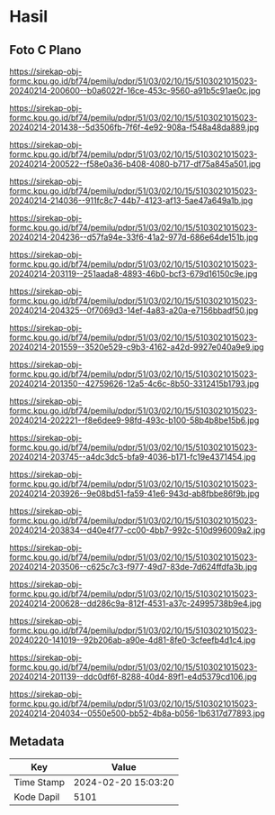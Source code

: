 # Hasil

## Foto C Plano

https://sirekap-obj-formc.kpu.go.id/bf74/pemilu/pdpr/51/03/02/10/15/5103021015023-20240214-200600--b0a6022f-16ce-453c-9560-a91b5c91ae0c.jpg

https://sirekap-obj-formc.kpu.go.id/bf74/pemilu/pdpr/51/03/02/10/15/5103021015023-20240214-201438--5d3506fb-7f6f-4e92-908a-f548a48da889.jpg

https://sirekap-obj-formc.kpu.go.id/bf74/pemilu/pdpr/51/03/02/10/15/5103021015023-20240214-200522--f58e0a36-b408-4080-b717-df75a845a501.jpg

https://sirekap-obj-formc.kpu.go.id/bf74/pemilu/pdpr/51/03/02/10/15/5103021015023-20240214-214036--911fc8c7-44b7-4123-af13-5ae47a649a1b.jpg

https://sirekap-obj-formc.kpu.go.id/bf74/pemilu/pdpr/51/03/02/10/15/5103021015023-20240214-204236--d57fa94e-33f6-41a2-977d-686e64de151b.jpg

https://sirekap-obj-formc.kpu.go.id/bf74/pemilu/pdpr/51/03/02/10/15/5103021015023-20240214-203119--251aada8-4893-46b0-bcf3-679d16150c9e.jpg

https://sirekap-obj-formc.kpu.go.id/bf74/pemilu/pdpr/51/03/02/10/15/5103021015023-20240214-204325--0f7069d3-14ef-4a83-a20a-e7156bbadf50.jpg

https://sirekap-obj-formc.kpu.go.id/bf74/pemilu/pdpr/51/03/02/10/15/5103021015023-20240214-201559--3520e529-c9b3-4162-a42d-9927e040a9e9.jpg

https://sirekap-obj-formc.kpu.go.id/bf74/pemilu/pdpr/51/03/02/10/15/5103021015023-20240214-201350--42759626-12a5-4c6c-8b50-3312415b1793.jpg

https://sirekap-obj-formc.kpu.go.id/bf74/pemilu/pdpr/51/03/02/10/15/5103021015023-20240214-202221--f8e6dee9-98fd-493c-b100-58b4b8be15b6.jpg

https://sirekap-obj-formc.kpu.go.id/bf74/pemilu/pdpr/51/03/02/10/15/5103021015023-20240214-203745--a4dc3dc5-bfa9-4036-b171-fc19e4371454.jpg

https://sirekap-obj-formc.kpu.go.id/bf74/pemilu/pdpr/51/03/02/10/15/5103021015023-20240214-203926--9e08bd51-fa59-41e6-943d-ab8fbbe86f9b.jpg

https://sirekap-obj-formc.kpu.go.id/bf74/pemilu/pdpr/51/03/02/10/15/5103021015023-20240214-203834--d40e4f77-cc00-4bb7-992c-510d996009a2.jpg

https://sirekap-obj-formc.kpu.go.id/bf74/pemilu/pdpr/51/03/02/10/15/5103021015023-20240214-203506--c625c7c3-f977-49d7-83de-7d624ffdfa3b.jpg

https://sirekap-obj-formc.kpu.go.id/bf74/pemilu/pdpr/51/03/02/10/15/5103021015023-20240214-200628--dd286c9a-812f-4531-a37c-24995738b9e4.jpg

https://sirekap-obj-formc.kpu.go.id/bf74/pemilu/pdpr/51/03/02/10/15/5103021015023-20240220-141019--92b206ab-a90e-4d81-8fe0-3cfeefb4d1c4.jpg

https://sirekap-obj-formc.kpu.go.id/bf74/pemilu/pdpr/51/03/02/10/15/5103021015023-20240214-201139--ddc0df6f-8288-40d4-89f1-e4d5379cd106.jpg

https://sirekap-obj-formc.kpu.go.id/bf74/pemilu/pdpr/51/03/02/10/15/5103021015023-20240214-204034--0550e500-bb52-4b8a-b056-1b6317d77893.jpg


## Metadata

| Key        | Value               |
| ---------- | ------------------- |
| Time Stamp | 2024-02-20 15:03:20 |
| Kode Dapil | 5101                |



